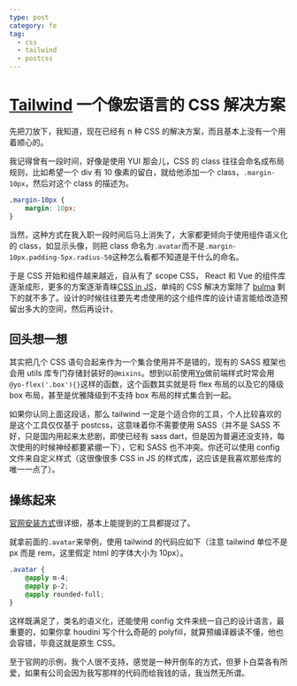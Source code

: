 ```yaml
---
type: post
category: fe
tag:
  - css
  - tailwind
  - postcss
---
```


# [Tailwind](https://tailwindcss.com/) 一个像宏语言的 CSS 解决方案

先把刀放下，我知道，现在已经有 n 种 CSS 的解决方案，而且基本上没有一个用着顺心的。

我记得曾有一段时间，好像是使用 YUI 那会儿，CSS 的 class 往往会命名成布局规则，比如希望一个 div 有 10 像素的留白，就给他添加一个 class，`.margin-10px`，然后对这个 class 的描述为。

```css
.margin-10px {
    margin: 10px;
}
```

当然，这种方式在我入职一段时间后马上消失了，大家都更倾向于使用组件语义化的 class，如显示头像，则把 class 命名为`.avatar`而不是`.margin-10px.padding-5px.radius-50`这种怎么看都不知道是干什么的命名。

于是 CSS 开始和组件越来越近，自从有了 scope CSS， React 和 Vue 的组件库逐渐成形，更多的方案逐渐青睐[CSS in JS](https://cssinjs.org/?v=v10.1.1)，单纯的 CSS 解决方案除了 [bulma](https://bulma.io/) 剩下的就不多了。设计的时候往往要先考虑使用的这个组件库的设计语言能给改造预留出多大的空间，然后再设计。

## 回头想一想

其实把几个 CSS 语句合起来作为一个集合使用并不是错的，现有的 SASS 框架也会用 utils 库专门存储封装好的`@mixins`。想到以前使用[Yo](https://github.com/doyoe/Yo)做前端样式时常会用`@yo-flex('.box'){}`这样的函数，这个函数其实就是将 flex 布局的以及它的降级 box 布局，甚至是优雅降级到不支持 box 布局的样式集合到一起。

如果你认同上面这段话，那么 tailwind 一定是个适合你的工具，个人比较喜欢的是这个工具仅仅基于 postcss，这意味着你不需要使用 SASS（并不是 SASS 不好，只是国内用起来太悲剧，即使已经有 sass dart，但是因为普遍还没支持，每次使用的时候神经都要紧绷一下），它和 SASS 也不冲突。你还可以使用 config 文件来自定义样式（这很像很多 CSS in JS 的样式库，这应该是我喜欢那些库的唯一一点了）。

## 操练起来

[官网安装方式](https://tailwindcss.com/docs/installation)很详细，基本上能提到的工具都提过了。

就拿前面的`.avatar`来举例，使用 tailwind 的代码应如下（注意 tailwind 单位不是 px 而是 rem，这里假定 html 的字体大小为 10px）。

```css
.avatar {
    @apply m-4;
    @apply p-2;
    @apply rounded-full;
}
```

这样既满足了，类名的语义化，还能使用 config 文件来统一自己的设计语言，最重要的，如果你拿 houdini 写个什么奇葩的 polyfill，就算预编译器读不懂，他也会容错，毕竟这就是原生 CSS。

至于官网的示例，我个人很不支持，感觉是一种开倒车的方式，但萝卜白菜各有所爱，如果有公司会因为我写那样的代码而给我钱的话，我当然无所谓。
